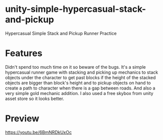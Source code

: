 # unity-simple-hypercasual-stack-and-pickup
Hypercasual Simple Stack and Pickup Runner Practice
# Features      
Didn't spend too much time on it so beware of the bugs. It's a simple hypercasual runner game with stacking and picking up mechanics to stack objects under the character to get past blocks if the height of the stacked objects are bigger than block's height and to pickup objects on hand to create a path to character when there is a gap between roads. And also a very simple gold mechanic addition. I also used a free skybox from unity asset store so it looks better.
# Preview
https://youtu.be/6BmNRDkUxOc
